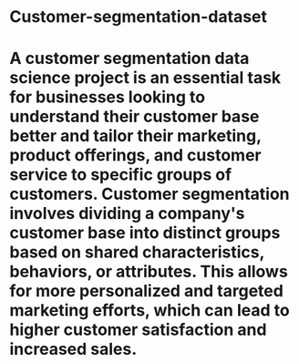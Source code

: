 # Customer-segmentation-dataset
# A customer segmentation data science project is an essential task for businesses looking to understand their customer base better and tailor their marketing, product offerings, and customer service to specific groups of customers. Customer segmentation involves dividing a company's customer base into distinct groups based on shared characteristics, behaviors, or attributes. This allows for more personalized and targeted marketing efforts, which can lead to higher customer satisfaction and increased sales. 
